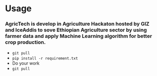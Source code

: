 # Usage
### AgricTech is develop in Agriculture Hackaton hosted by GIZ and IceAddis to sove Ethiopian Agriculture sector by using farmer data and apply Machine Learning algorithm for better crop production.
- `git pull`
- `pip install -r requirement.txt`
- Do your work
- `git pull`
